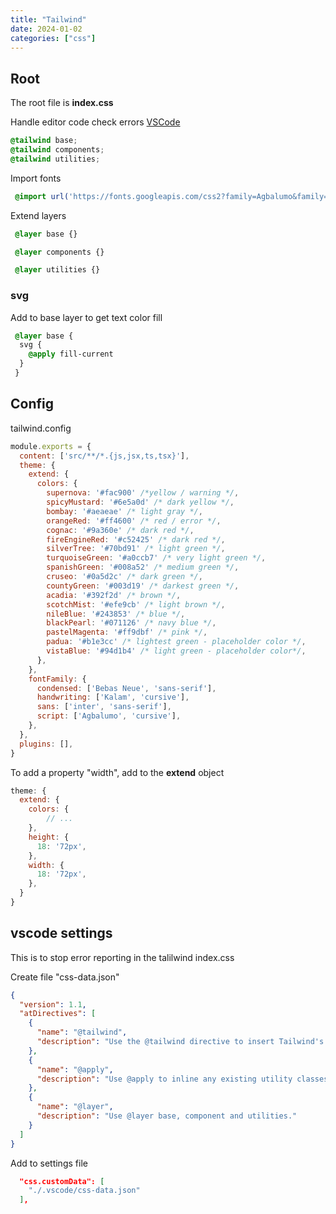 ```yaml
---
title: "Tailwind"
date: 2024-01-02
categories: ["css"]
---
```



## Root

The root file is **index.css**

Handle editor code check errors [VSCode](#vscode-settings)

```css
@tailwind base;
@tailwind components;
@tailwind utilities;
```

Import fonts

```css
 @import url('https://fonts.googleapis.com/css2?family=Agbalumo&family=Bebas+Neue&family=Inter:wght@400;500;700&family=Kalam:wght@700&display=swap');
```

Extend layers

```css
 @layer base {}

 @layer components {}

 @layer utilities {}
```

### svg

Add to base layer to get text color fill

```css
 @layer base {
  svg {
    @apply fill-current
  }
 }
 ```

## Config

tailwind.config

```js
module.exports = {
  content: ['src/**/*.{js,jsx,ts,tsx}'],
  theme: {
    extend: {
      colors: {
        supernova: '#fac900' /*yellow / warning */,
        spicyMustard: '#6e5a0d' /* dark yellow */,
        bombay: '#aeaeae' /* light gray */,
        orangeRed: '#ff4600' /* red / error */,
        cognac: '#9a360e' /* dark red */,
        fireEngineRed: '#c52425' /* dark red */,
        silverTree: '#70bd91' /* light green */,
        turquoiseGreen: '#a0ccb7' /* very light green */,
        spanishGreen: '#008a52' /* medium green */,
        cruseo: '#0a5d2c' /* dark green */,
        countyGreen: '#003d19' /* darkest green */,
        acadia: '#392f2d' /* brown */,
        scotchMist: '#efe9cb' /* light brown */,
        nileBlue: '#243853' /* blue */,
        blackPearl: '#071126' /* navy blue */,
        pastelMagenta: '#ff9dbf' /* pink */,
        padua: '#b1e3cc' /* lightest green - placeholder color */,
        vistaBlue: '#94d1b4' /* light green - placeholder color*/,
      },
    },
    fontFamily: {
      condensed: ['Bebas Neue', 'sans-serif'],
      handwriting: ['Kalam', 'cursive'],
      sans: ['inter', 'sans-serif'],
      script: ['Agbalumo', 'cursive'],
    },
  },
  plugins: [],
}
```

To add a property "width", add to the **extend** object

```js
theme: {
  extend: {
    colors: {
        // ...
    },
    height: {
      18: '72px',
    },
    width: {
      18: '72px',
    },
  }
}
```

## vscode settings

This is to stop error reporting in the talilwind index.css

Create file "css-data.json"

```json
{
  "version": 1.1,
  "atDirectives": [
    {
      "name": "@tailwind",
      "description": "Use the @tailwind directive to insert Tailwind's `base`, `components`, `utilities`, and `screens` styles into your CSS."
    },
    {
      "name": "@apply",
      "description": "Use @apply to inline any existing utility classes into your own custom CSS."
    },
    {
      "name": "@layer",
      "description": "Use @layer base, component and utilities."
    }
  ]
}
```

Add to settings file

```json
  "css.customData": [
    "./.vscode/css-data.json"
  ],
```
